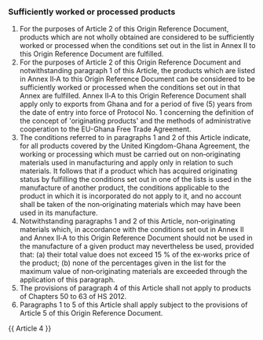 ### Sufficiently worked or processed products

1. For the purposes of Article 2 of this Origin Reference Document, products which are not wholly obtained are considered to be sufficiently worked or processed when the conditions set out in the list in Annex II to this Origin Reference Document are fulfilled.
2. For the purposes of Article 2 of this Origin Reference Document and notwithstanding paragraph 1 of this Article, the products which are listed in Annex II‐A to this Origin Reference Document can be considered to be sufficiently worked or processed when the conditions set out in that Annex are fulfilled. Annex II‐A to this Origin Reference Document shall apply only to exports from Ghana and for a period of five (5) years from the date of entry into force of Protocol No. 1 concerning the definition of the concept of 'originating products' and the methods of administrative cooperation to the EU-Ghana Free Trade Agreement. 
3. The conditions referred to in paragraphs 1 and 2 of this Article indicate, for all products covered by the United Kingdom-Ghana Agreement, the working or processing which must be carried out on non‐originating materials used in manufacturing and apply only in relation to such materials. It follows that if a product which has acquired originating status by fulfilling the conditions set out in one of the lists is used in the manufacture of another product, the conditions applicable to the product in which it is incorporated do not apply to it, and no account shall be taken of the non‐originating materials which may have been used in its manufacture.
4. Notwithstanding paragraphs 1 and 2 of this Article, non‐originating materials which, in accordance with the conditions set out in Annex II and Annex II‐A to this Origin Reference Document should not be used in the manufacture of a given product may nevertheless be used, provided that:
(a) their total value does not exceed 15 % of the ex‐works price of the product;
(b) none of the percentages given in the list for the maximum value of non‐originating materials are exceeded through the application of this paragraph.
5. The provisions of paragraph 4 of this Article shall not apply to products of Chapters 50 to 63 of HS 2012.
6. Paragraphs 1 to 5 of this Article shall apply subject to the provisions of Article 5 of this Origin Reference Document.

{{ Article 4 }}
